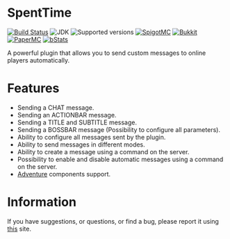 # SpentTime

[![Build Status](https://github.com/imDMK/AutoMessage/actions/workflows/gradle.yml/badge.svg)](https://github.com/imDMK/AutoMessage/actions/workflows/gradle.yml)
![JDK](https://img.shields.io/badge/JDK-1.17-blue.svg)
![Supported versions](https://img.shields.io/badge/Minecraft-1.17--1.20.1-green.svg)
[![SpigotMC](https://img.shields.io/badge/SpigotMC-yellow.svg)](https://www.spigotmc.org/resources/automessage.112363/)
[![Bukkit](https://img.shields.io/badge/Bukkit-blue.svg)](https://legacy.curseforge.com/minecraft/bukkit-plugins/auto-messages)
[![PaperMC](https://img.shields.io/badge/Paper-004ee9.svg)](https://hangar.papermc.io/imDMK/AutoMessage)
[![bStats](https://img.shields.io/badge/bStats-00695c)](https://bstats.org/plugin/bukkit/AutoMessages/19487)

A powerful plugin that allows you to send custom messages to online players automatically.

# Features
* Sending a CHAT message.
* Sending an ACTIONBAR message.
* Sending a TITLE and SUBTITLE message.
* Sending a BOSSBAR message (Possibility to configure all parameters).
* Ability to configure all messages sent by the plugin.
* Ability to send messages in different modes.
* Ability to create a message using a command on the server.
* Possibility to enable and disable automatic messages using a command on the server.
* [Adventure](https://github.com/KyoriPowered/adventure) components support.

# Information
If you have suggestions, or questions, or find a bug, please report it using [this](https://github.com/imDMK/AutoMessage/issues) site.

